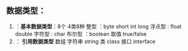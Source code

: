 ## 数据类型：
 1. ：**基本数据类型**：8个
  4类8种
  	整型		：byte short int long
	浮点型   :  float	double
	字符型	  :	 char
	布尔型   ：boolean 取值 true/false
2. ： **引用数据类型**
		数组
		字符串  string
		类	class
		接口 interface
	
	